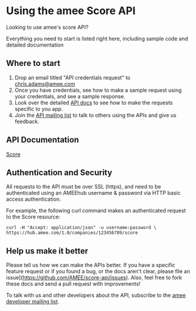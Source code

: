 Using the amee Score API
========================

Looking to use amee's score API? 

Everything you need to start is listed right here, including sample code and detailed documentation

Where to start
--------------

1. Drop an email titled "API credentials request" to chris.adams@amee.com
2. Once you have credentials, see how to make a sample request using your credentials, and see a sample response.
3. Look over the detailed [API docs](https://github.com/AMEE/score-api/blob/master/sections/resources.md) to see how to make the requests specific to you app.
5. Join the [API mailing list](http://groups.google.com/group/amee-developer) to talk to others using the APIs and give us feedback.

API Documentation
-----------------

[Score](https://github.com/AMEE/score-api/blob/master/sections/resources.md)


Authentication and Security
---------------------------

All requests to the API must be over SSL (https), and need to be authenticated using an AMEEhub username & password via HTTP basic access authentication.

For example, the following curl command makes an authenticated request to the Score resource:


```shell
curl -H "Accept: application/json" -u username:password \ https://hub.amee.com/1.0/companies/123456789/score
```


Help us make it better
----------------------

Please tell us how we can make the APIs better. If you have a specific feature request or if you found a bug, or the docs aren't clear, please file an issue](https://github.com/AMEE/score-api/issues). Also, feel free to fork these docs and send a pull request with improvements!

To talk with us and other developers about the API, subscribe to the [amee developer mailing list](http://groups.google.com/group/amee-developer).

